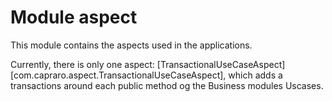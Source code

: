 # Module aspect

This module contains the aspects used in the applications.

Currently, there is only one aspect: [TransactionalUseCaseAspect][com.capraro.aspect.TransactionalUseCaseAspect], 
which adds a transactions around each public method og the Business modules Uscases.